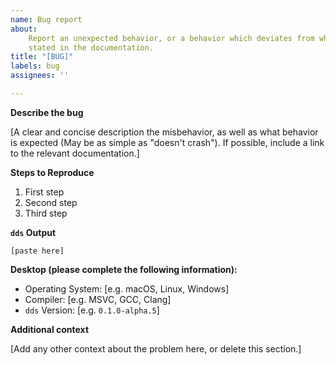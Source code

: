 ```yaml
---
name: Bug report
about:
    Report an unexpected behavior, or a behavior which deviates from what is
    stated in the documentation.
title: "[BUG]"
labels: bug
assignees: ''

---
```


<!--

Please provide as much information as possible to help us fix your issue. When
completed, please remove an empty sections.

Thank you!

-->

**Describe the bug**

[A clear and concise description the misbehavior, as well as what behavior is expected (May be as simple as "doesn't crash"). If possible, include a link to the relevant documentation.]

**Steps to Reproduce**

<!-- As clearly as possible, describe the steps to reproduce the issue -->

1. First step
2. Second step
3. Third step

**`dds` Output**

<!--

If applicable, include the output from `dds`.

PLEASE paste the output in-between the triple-backticks to keep the output
formatted correctly!

-->

```
[paste here]
```

**Desktop (please complete the following information):**

<!--

List the platform(s) and toolsets which are applicable to the issue, and all of the platforms that have been tried.

-->

 - Operating System: [e.g. macOS, Linux, Windows]
 - Compiler: [e.g. MSVC, GCC, Clang]
 - `dds` Version: [e.g. `0.1.0-alpha.5`]

**Additional context**

[Add any other context about the problem here, or delete this section.]
